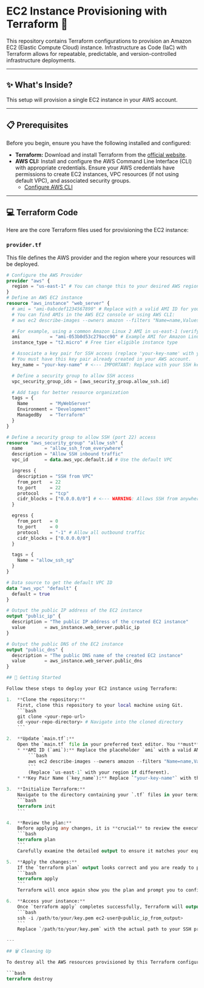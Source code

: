 # EC2 Instance Provisioning with Terraform 🚀

This repository contains Terraform configurations to provision an Amazon EC2 (Elastic Compute Cloud) instance. Infrastructure as Code (IaC) with Terraform allows for repeatable, predictable, and version-controlled infrastructure deployments.

---

## ✨ What's Inside?

This setup will provision a single EC2 instance in your AWS account.

---

## 📋 Prerequisites

Before you begin, ensure you have the following installed and configured:

* **Terraform:** Download and install Terraform from the [official website](https://www.terraform.io/downloads.html).
* **AWS CLI:** Install and configure the AWS Command Line Interface (CLI) with appropriate credentials. Ensure your AWS credentials have permissions to create EC2 instances, VPC resources (if not using default VPC), and associated security groups.
    * [Configure AWS CLI](https://docs.aws.amazon.com/cli/latest/userguide/cli-configure-quickstart.html)

---

## 💻 Terraform Code

Here are the core Terraform files used for provisioning the EC2 instance:

### `provider.tf`

This file defines the AWS provider and the region where your resources will be deployed.

```terraform
# Configure the AWS Provider
provider "aws" {
  region = "us-east-1" # You can change this to your desired AWS region
}
# Define an AWS EC2 instance
resource "aws_instance" "web_server" {
  # ami = "ami-0abcdef1234567890" # Replace with a valid AMI ID for your region (e.g., Amazon Linux 2 AMI)
  # You can find AMIs in the AWS EC2 console or using AWS CLI:
  # aws ec2 describe-images --owners amazon --filters "Name=name,Values=amzn2-ami-hvm-*-x86_64-gp2" --query "Images[0].ImageId" --region us-east-1

  # For example, using a common Amazon Linux 2 AMI in us-east-1 (verify current AMI for your region)
  ami           = "ami-053b0d53c279acc90" # Example AMI for Amazon Linux 2 in us-east-1, verify latest
  instance_type = "t2.micro" # Free tier eligible instance type

  # Associate a key pair for SSH access (replace 'your-key-name' with your actual key pair name)
  # You must have this key pair already created in your AWS account.
  key_name = "your-key-name" # <--- IMPORTANT: Replace with your SSH key pair name

  # Define a security group to allow SSH access
  vpc_security_group_ids = [aws_security_group.allow_ssh.id]

  # Add tags for better resource organization
  tags = {
    Name        = "MyWebServer"
    Environment = "Development"
    ManagedBy   = "Terraform"
  }
}

# Define a security group to allow SSH (port 22) access
resource "aws_security_group" "allow_ssh" {
  name        = "allow_ssh_from_everywhere"
  description = "Allow SSH inbound traffic"
  vpc_id      = data.aws_vpc.default.id # Use the default VPC

  ingress {
    description = "SSH from VPC"
    from_port   = 22
    to_port     = 22
    protocol    = "tcp"
    cidr_blocks = ["0.0.0.0/0"] # <--- WARNING: Allows SSH from anywhere. Restrict in production!
  }

  egress {
    from_port   = 0
    to_port     = 0
    protocol    = "-1" # Allow all outbound traffic
    cidr_blocks = ["0.0.0.0/0"]
  }

  tags = {
    Name = "allow_ssh_sg"
  }
}

# Data source to get the default VPC ID
data "aws_vpc" "default" {
  default = true
}

# Output the public IP address of the EC2 instance
output "public_ip" {
  description = "The public IP address of the created EC2 instance"
  value       = aws_instance.web_server.public_ip
}

# Output the public DNS of the EC2 instance
output "public_dns" {
  description = "The public DNS name of the created EC2 instance"
  value       = aws_instance.web_server.public_dns
}

## 🚀 Getting Started

Follow these steps to deploy your EC2 instance using Terraform:

1.  **Clone the repository:**
    First, clone this repository to your local machine using Git.
    ```bash
    git clone <your-repo-url>
    cd <your-repo-directory> # Navigate into the cloned directory
    ```

2.  **Update `main.tf`:**
    Open the `main.tf` file in your preferred text editor. You **must** modify the following lines:
    * **AMI ID (`ami`):** Replace the placeholder `ami` with a valid AMI ID for your desired AWS region. AMIs are region-specific. You can find suitable AMIs (e.g., for Amazon Linux 2 or Ubuntu) in the AWS EC2 console when launching an instance, or by using the AWS CLI:
        ```bash
        aws ec2 describe-images --owners amazon --filters "Name=name,Values=amzn2-ami-hvm-*-x86_64-gp2" --query "Images[0].ImageId" --region us-east-1
        ```
        (Replace `us-east-1` with your region if different).
    * **Key Pair Name (`key_name`):** Replace `"your-key-name"` with the exact name of an existing SSH key pair in your AWS account. This key is crucial for securely connecting to your EC2 instance via SSH. If you don't have one, you can create it in the EC2 console under "Network & Security" > "Key Pairs".

3.  **Initialize Terraform:**
    Navigate to the directory containing your `.tf` files in your terminal. This command initializes the working directory, downloads the necessary AWS provider plugins, and prepares Terraform for use.
    ```bash
    terraform init
    ```

4.  **Review the plan:**
    Before applying any changes, it is **crucial** to review the execution plan. This command shows you exactly what Terraform intends to create, modify, or destroy in your AWS account without making any actual changes.
    ```bash
    terraform plan
    ```
    Carefully examine the detailed output to ensure it matches your expectations and that no unintended resources will be provisioned.

5.  **Apply the changes:**
    If the `terraform plan` output looks correct and you are ready to provision the resources, apply the changes to your AWS account.
    ```bash
    terraform apply
    ```
    Terraform will once again show you the plan and prompt you to confirm the action. Type `yes` and press Enter to proceed with the provisioning.

6.  **Access your instance:**
    Once `terraform apply` completes successfully, Terraform will output the `public_ip` and `public_dns` of your newly created EC2 instance. You can use these values to connect to your instance via SSH from your local machine.
    ```bash
    ssh -i /path/to/your/key.pem ec2-user@<public_ip_from_output>
    ```
    Replace `/path/to/your/key.pem` with the actual path to your SSH private key file and `<public_ip_from_output>` with the IP address provided by Terraform.

---

## 🗑️ Cleaning Up

To destroy all the AWS resources provisioned by this Terraform configuration (and avoid incurring unnecessary AWS costs), run the following command from the same directory:

```bash
terraform destroy

